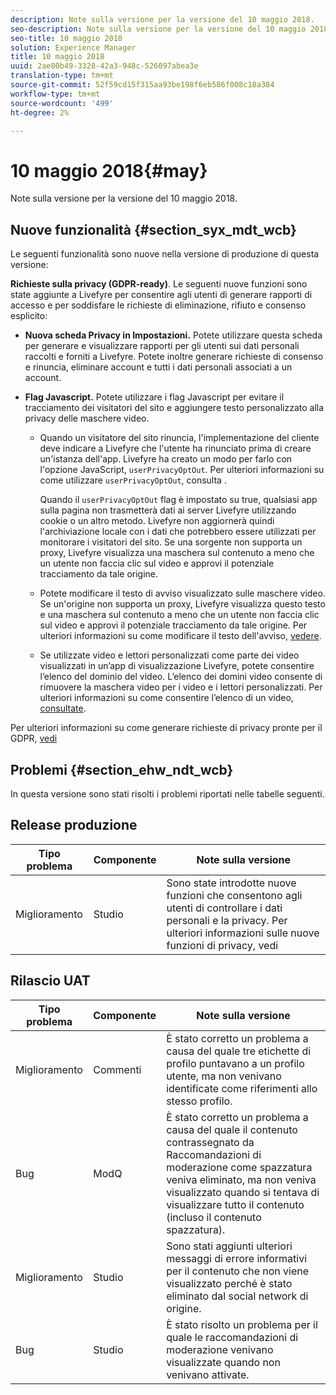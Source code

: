 ```yaml
---
description: Note sulla versione per la versione del 10 maggio 2018.
seo-description: Note sulla versione per la versione del 10 maggio 2018.
seo-title: 10 maggio 2018
solution: Experience Manager
title: 10 maggio 2018
uuid: 2ae80b49-3328-42a3-948c-526097abea3e
translation-type: tm+mt
source-git-commit: 52f59cd15f315aa93be198f6eb586f008c18a384
workflow-type: tm+mt
source-wordcount: '499'
ht-degree: 2%

---
```



# 10 maggio 2018{#may}

Note sulla versione per la versione del 10 maggio 2018.

## Nuove funzionalità {#section_syx_mdt_wcb}

Le seguenti funzionalità sono nuove nella versione di produzione di questa versione:

**Richieste sulla privacy (GDPR-ready)**. Le seguenti nuove funzioni sono state aggiunte a Livefyre per consentire agli utenti di generare rapporti di accesso e per soddisfare le richieste di eliminazione, rifiuto e consenso esplicito:

* **Nuova scheda Privacy in Impostazioni.** Potete utilizzare questa scheda per generare e visualizzare rapporti per gli utenti sui dati personali raccolti e forniti a Livefyre. Potete inoltre generare richieste di consenso e rinuncia, eliminare account e tutti i dati personali associati a un account.
* **Flag Javascript.** Potete utilizzare i flag Javascript per evitare il tracciamento dei visitatori del sito e aggiungere testo personalizzato alla privacy delle maschere video.

   * Quando un visitatore del sito rinuncia, l&#39;implementazione del cliente deve indicare a Livefyre che l&#39;utente ha rinunciato prima di creare un&#39;istanza dell&#39;app. Livefyre ha creato un modo per farlo con l&#39;opzione JavaScript, `userPrivacyOptOut`. Per ulteriori informazioni su come utilizzare `userPrivacyOptOut`, consulta [](/help/using/c-settings-other/c-gdpr-compliance/c-gdpr-compliance.md#section_nmz_q3n_3db).

      Quando il `userPrivacyOptOut` flag è impostato su true, qualsiasi app sulla pagina non trasmetterà dati ai server Livefyre utilizzando cookie o un altro metodo. Livefyre non aggiornerà quindi l&#39;archiviazione locale con i dati che potrebbero essere utilizzati per monitorare i visitatori del sito. Se una sorgente non supporta un proxy, Livefyre visualizza una maschera sul contenuto a meno che un utente non faccia clic sul video e approvi il potenziale tracciamento da tale origine.

   * Potete modificare il testo di avviso visualizzato sulle maschere video. Se un&#39;origine non supporta un proxy, Livefyre visualizza questo testo e una maschera sul contenuto a meno che un utente non faccia clic sul video e approvi il potenziale tracciamento da tale origine. Per ulteriori informazioni su come modificare il testo dell&#39;avviso, [vedere](/help/using/c-settings-other/c-gdpr-compliance/c-gdpr-compliance.md#section_pb5_mnp_ldb).
   * Se utilizzate video e lettori personalizzati come parte dei video visualizzati in un’app di visualizzazione Livefyre, potete consentire l’elenco del dominio del video. L’elenco dei domini video consente di rimuovere la maschera video per i video e i lettori personalizzati. Per ulteriori informazioni su come consentire l’elenco di un video, [consultate](/help/using/c-settings-other/c-gdpr-compliance/c-gdpr-compliance.md#section_bzp_pnp_ldb).

Per ulteriori informazioni su come generare richieste di privacy pronte per il GDPR, [vedi](/help/using/c-settings-other/c-gdpr-compliance/c-gdpr-compliance.md#concept_q1l_r5s_rcb)

## Problemi {#section_ehw_ndt_wcb}

In questa versione sono stati risolti i problemi riportati nelle tabelle seguenti.

## Release produzione

| **Tipo problema** | **Componente** | **Note sulla versione** |
|---|---|---|
| Miglioramento | Studio | Sono state introdotte nuove funzioni che consentono agli utenti di controllare i dati personali e la privacy. Per ulteriori informazioni sulle nuove funzioni di privacy, vedi [](#c_rn/section_syx_mdt_wcb) |

## Rilascio UAT

| **Tipo problema** | **Componente** | **Note sulla versione** |
|---|---|---|
| Miglioramento | Commenti | È stato corretto un problema a causa del quale tre etichette di profilo puntavano a un profilo utente, ma non venivano identificate come riferimenti allo stesso profilo. |
| Bug | ModQ | È stato corretto un problema a causa del quale il contenuto contrassegnato da Raccomandazioni di moderazione come spazzatura veniva eliminato, ma non veniva visualizzato quando si tentava di visualizzare tutto il contenuto (incluso il contenuto spazzatura). |
| Miglioramento | Studio | Sono stati aggiunti ulteriori messaggi di errore informativi per il contenuto che non viene visualizzato perché è stato eliminato dal social network di origine. |
| Bug | Studio | È stato risolto un problema per il quale le raccomandazioni di moderazione venivano visualizzate quando non venivano attivate. |

